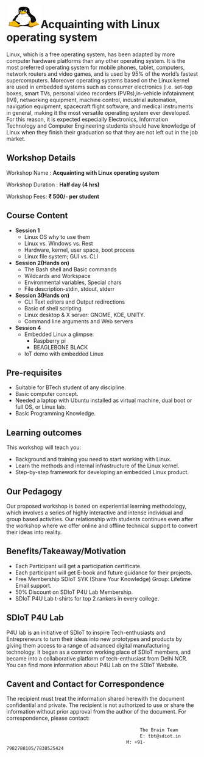 # <img src="linux.png" height="60" width="90">Acquainting with Linux operating system
Linux, which is a free operating system, has been adapted by more computer hardware platforms than any other operating system. It is the most preferred operating system for mobile phones, tablet, computers, network routers and video games, and is used by 95% of the world’s fastest supercomputers. Moreover operating systems based on the Linux kernel are used in embedded systems such as consumer electronics (i.e. set-top boxes, smart TVs, personal video recorders (PVRs),in-vehicle infotainment (IVI), networking equipment, machine control, industrial automation, navigation equipment, spacecraft flight software, and medical instruments in general, making it the most versatile operating system ever developed. For this reason, it is expected especially Electronics, Information Technology and Computer Engineering students should have knowledge of Linux when they finish their graduation so that they are not left out in the job market.
## Workshop Details
Workshop Name : **Acquainting with Linux operating system**

Workshop Duration : **Half day (4 hrs)**

Workshop Fees: **₹ 500/- per student** 

## Course Content
+ **Session 1**
  + Linux OS why to use them
  + Linux vs. Windows vs. Rest
  + Hardware, kernel, user space, boot process
  + Linux file system; GUI vs. CLI
+ **Session 2(Hands on)**
  + The Bash shell and Basic commands
  + Wildcards and Workspace
  + Environmental variables, Special chars
  + File description-stdin, stdout, stderr
+ **Session 3(Hands on)**
  + CLI Text editors and Output redirections
  + Basic of shell scripting
  + Linux desktop & X server: GNOME, KDE, UNITY.
  + Command line arguments and Web servers
+ **Session 4**
  + Embedded Linux a glimpse:
     + Raspberry pi
     + BEAGLEBONE BLACK
  + IoT demo with embedded Linux
  
## Pre-requisites
+ Suitable for BTech student of any discipline.
+ Basic computer concept.
+ Needed a laptop with Ubuntu installed as virtual machine, dual boot or full OS, or Linux lab.
+ Basic Programming Knowledge.
## Learning outcomes
This workshop will teach you:
+ Background and training you need to start working with Linux.
+ Learn the methods and internal infrastructure of the Linux kernel.
+ Step-by-step framework for developing an embedded Linux product.
## Our Pedagogy
Our proposed workshop is based on experiential learning methodology, which involves a series of highly interactive and intense individual and group based activities. Our relationship with students continues even after the workshop where we offer online and offline technical support to convert their ideas into reality.
## Benefits/Takeaway/Motivation
+ Each Participant will get a participation certificate.
+ Each participant will get E-book and future guidance for their projects.
+ Free Membership SDIoT SYK (Share Your Knowledge) Group: Lifetime Email support.
+ 50% Discount on SDIoT P4U Lab Membership.
+ SDIoT P4U Lab t-shirts for top 2 rankers in every college.
## SDIoT P4U Lab
P4U lab is an initiative of SDIoT to inspire Tech-enthusiasts and Entrepreneurs to turn their ideas into new prototypes and products by giving them access to a range of advanced digital manufacturing technology. It began as a common working place of SDIoT members, and became into a collaborative platform of tech-enthusiast from Delhi NCR. You can find more information about P4U Lab on the SDIoT Website.
## Cavent and Contact for Correspondence
The recipient must treat the information shared herewith the document confidential and private. The recipient is not authorized to use or share the information without prior approval from the author of the document. For correspondence, please contact:
                                                     
                                                     The Brain Team
                                                     E: tbt@sdiot.in
                                                M: +91-7982788105/7838525424


  
